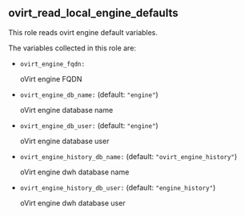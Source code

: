 ## ovirt_read_local_engine_defaults

This role reads ovirt engine default variables.

The variables collected in this role are:

- `ovirt_engine_fqdn:`

   oVirt engine FQDN

- `ovirt_engine_db_name:` (default: `"engine"`)

   oVirt engine database name

- `ovirt_engine_db_user:` (default: `"engine"`)

   oVirt engine database user

- `ovirt_engine_history_db_name:` (default: `"ovirt_engine_history"`)

   oVirt engine dwh database name

- `ovirt_engine_history_db_user:` (default: `"engine_history"`)

   oVirt engine dwh database user

